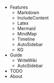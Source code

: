- Features 
  - Markdown
  - IncludeContent
  - Latex
  - Mermaid
  - MindMap
  - Timeline
  - AutoSidebar
  - KG
- Guide  
  - WriteWiki
  - AutoSidebar
- TODO  
- About  

